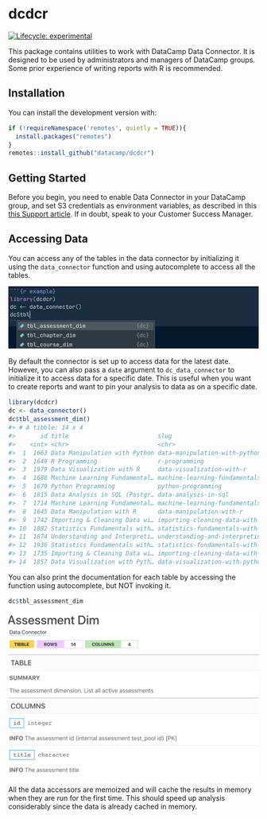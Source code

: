 
<!-- README.md is generated from README.Rmd. Please edit that file -->

# dcdcr

<!-- badges: start -->

[![Lifecycle:
experimental](https://img.shields.io/badge/lifecycle-experimental-orange.svg)](https://lifecycle.r-lib.org/articles/stages.html#experimental)
<!-- badges: end -->

This package contains utilities to work with DataCamp Data Connector. It
is designed to be used by administrators and managers of DataCamp
groups. Some prior experience of writing reports with R is recommended.

## Installation

You can install the development version with:

``` r
if (!requireNamespace('remotes', quietly = TRUE)){
  install.packages("remotes")
}
remotes::install_github("datacamp/dcdcr")
```

## Getting Started

Before you begin, you need to enable Data Connector in your DataCamp
group, and set S3 credentials as environment variables, as described in
this [this Support
article](https://support.datacamp.com/hc/en-us/articles/4405070893591-DataCamp-Data-Connector-A-Step-by-Step-Configuration-Guide-for-Automated-Data-Exports).
If in doubt, speak to your Customer Success Manager.

## Accessing Data

You can access any of the tables in the data connector by initializing
it using the `data_connector` function and using autocomplete to access
all the tables.

![dc-autocomplete](man/figures/dc-autocomplete.png)

By default the connector is set up to access data for the latest date.
However, you can also pass a `date` argument to `dc_data_connector` to
initialize it to access data for a specific date. This is useful when
you want to create reports and want to pin your analysis to data as on a
specific date.

``` r
library(dcdcr)
dc <- data_connector()
dc$tbl_assessment_dim()
#> # A tibble: 14 x 4
#>       id title                         slug                           technology
#>    <int> <chr>                         <chr>                          <chr>     
#>  1  1663 Data Manipulation with Python data-manipulation-with-python  Python    
#>  2  1649 R Programming                 r-programming                  R         
#>  3  1979 Data Visualization with R     data-visualization-with-r      R         
#>  4  1688 Machine Learning Fundamental… machine-learning-fundamentals… R         
#>  5  1679 Python Programming            python-programming             Python    
#>  6  1815 Data Analysis in SQL (Postgr… data-analysis-in-sql           SQL       
#>  7  1714 Machine Learning Fundamental… machine-learning-fundamentals… Python    
#>  8  1645 Data Manipulation with R      data-manipulation-with-r       R         
#>  9  1742 Importing & Cleaning Data wi… importing-cleaning-data-with-… Python    
#> 10  1882 Statistics Fundamentals with… statistics-fundamentals-with-… Python    
#> 11  1874 Understanding and Interpreti… understanding-and-interpretin… Theory    
#> 12  1936 Statistics Fundamentals with… statistics-fundamentals-with-r R         
#> 13  1735 Importing & Cleaning Data wi… importing-cleaning-data-with-r R         
#> 14  1857 Data Visualization with Pyth… data-visualization-with-python Python
```

You can also print the documentation for each table by accessing the
function using autocomplete, but NOT invoking it.

``` r
dc$tbl_assessment_dim
```

![dc-help](man/figures/dc-help.png)

All the data accessors are memoized and will cache the results in memory
when they are run for the first time. This should speed up analysis
considerably since the data is already cached in memory.

